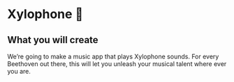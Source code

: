 

# Xylophone 🎹



## What you will create

We’re going to make a music app that plays Xylophone sounds. For every Beethoven out there, this will let you unleash your musical talent where ever you are. 

